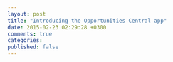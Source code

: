 ```yaml
---
layout: post
title: "Introducing the Opportunities Central app"
date: 2015-02-23 02:29:28 +0300
comments: true
categories: 
published: false
---
```

